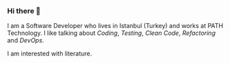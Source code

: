 ### Hi there 👋

I am a Software Developer who lives in Istanbul (Turkey) and works at PATH Technology. I like talking about *Coding*, *Testing*, *Clean Code*, *Refactoring* and *DevOps*. 

I am interested with literature.


<!--
**shark03/shark03** is a ✨ _special_ ✨ repository because its `README.md` (this file) appears on your GitHub profile.

Here are some ideas to get you started:

- 🔭 I’m currently working on ...
- 🌱 I’m currently learning ...
- 👯 I’m looking to collaborate on ...
- 🤔 I’m looking for help with ...
- 💬 Ask me about ...
- 📫 How to reach me: ...
- 😄 Pronouns: ...
- ⚡ Fun fact: ...
-->
